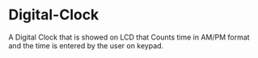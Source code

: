 # Digital-Clock
A Digital Clock that is showed on LCD that Counts time in AM/PM format and the time is entered by the user on keypad.
